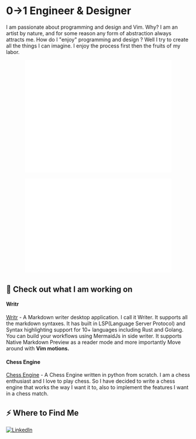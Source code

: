 # 0→1 Engineer & Designer

I am passionate about programming and design and Vim. Why? I am an artist by nature, and for some reason any form of abstraction always attracts me. How do I "enjoy" programming and design ? Well I try to create all the things I can imagine. I enjoy the process first then the fruits of my labor.

<p align="center"><img src="/github-metrics.svg" alt="Metrics" width="400"></p>
<p align="center"><img src="metrics.plugin.isocalendar.fullyear.svg" alt="Full-year Calendar" width="400"></p>

## 📂 Check out what I am working on

#### Writr

[Writr](https://github.com/git-emran/simple-notes) - A Markdown writer desktop application. I call it Writer. It supports all the markdown syntaxes. It has built in LSP(Language Server Protocol) and Syntax highlighting support for 10+ languages including Rust and Golang. You can build your workflows using MermaidJs in side writer. It supports Native Markdown Preview as a reader mode and more importantly Move around with **Vim motions.**

#### Chess Engine

[Chess Engine](https://github.com/git-emran/ChessEngine) - A Chess Engine written in python from scratch. I am a chess enthusiast and I love to play chess. So I have decided to write a chess engine that works the way I want it to, also to implement the features I want in a chess match.

## ⚡️ Where to Find Me

[![LinkedIn](https://img.shields.io/badge/LinkedIn-Emran%20Hossain-blue?style=for-the-badge&logo=linkedin)](https://www.linkedin.com/in/emran-hossain-80ab17190/)
